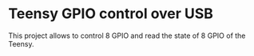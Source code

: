 # Teensy GPIO control over USB 

This project allows to control 8 GPIO and read the state of 8 GPIO of
the Teensy.



